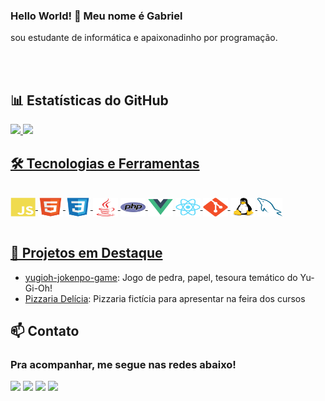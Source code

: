 ### Hello World! 👋 Meu nome é Gabriel

sou estudante de informática e apaixonadinho por programação.

<br>
<br>

## 📊 Estatísticas do GitHub
 <div>
   <a href="https://github.com/BaagrieL">
   <img height="180em" src="https://github-readme-stats.vercel.app/api?username=BaagrieL&show_icons=true&theme=tokyonight&include_all_commits=true&count_private=true"/>    
   <img height="180em" src="https://github-readme-stats.vercel.app/api/top-langs/?username=BaagrieL&layout=compact&langs_count=6&theme=tokyonight"/>
</div>

## 🛠️ Tecnologias e Ferramentas
<div style="display: inline_block"><br>
  <img align="center" alt="Js" height="30" width="40" src="https://raw.githubusercontent.com/devicons/devicon/master/icons/javascript/javascript-plain.svg">
  <img align="center" alt="HTML" height="30" width="40" src="https://raw.githubusercontent.com/devicons/devicon/master/icons/html5/html5-original.svg">
  <img align="center" alt="CSS" height="30" width="40" src="https://raw.githubusercontent.com/devicons/devicon/master/icons/css3/css3-original.svg">
 <img align="center" alt="java" height="30" width="40" src="https://raw.githubusercontent.com/devicons/devicon/master/icons/java/java-plain.svg">
 <img align="center" alt="PHP" height="30" width="40" src="https://raw.githubusercontent.com/devicons/devicon/master/icons/php/php-original.svg">
 <img align="center" alt="Vue.js" height="30" width="40" src="https://raw.githubusercontent.com/devicons/devicon/master/icons/vuejs/vuejs-original.svg">
<img align="center" alt="React" height="30" width="40" src="https://raw.githubusercontent.com/devicons/devicon/master/icons/react/react-original.svg">
<img align="center" alt="Git" height="30" width="40" src="https://raw.githubusercontent.com/devicons/devicon/master/icons/git/git-original.svg">
<img align="center" alt="Linux" height="30" width="40" src="https://raw.githubusercontent.com/devicons/devicon/master/icons/linux/linux-original.svg">
<img align="center" alt="MySQL" height="30" width="40" src="https://raw.githubusercontent.com/devicons/devicon/master/icons/mysql/mysql-original.svg">

 
</div>
 
<br>

## 🌟 Projetos em Destaque
- [yugioh-jokenpo-game](https://github.com/BaagrieL/yugioh-jokenpo-game): Jogo de pedra, papel, tesoura temático do Yu-Gi-Oh!
- [Pizzaria Delícia](https://baagriel.github.io/Pizzaria-Delicia): Pizzaria fictícia para apresentar na feira dos cursos


## 📫 Contato
### Pra acompanhar, me segue nas redes abaixo!
<div> 
  <a href="https://instagram.com/si.lly.boy" target="_blank"><img src="https://img.shields.io/badge/-Instagram-%23E4405F?style=for-the-badge&logo=instagram&logoColor=white" target="_blank"></a>
  <a href="https://discord.gg/" target="_blank"><img src="https://img.shields.io/badge/Discord-7289DA?style=for-the-badge&logo=discord&logoColor=white" target="_blank"></a> 
  <a href = "mailto:azev.gabriel001@gmail.com"><img src="https://img.shields.io/badge/-Gmail-%23333?style=for-the-badge&logo=gmail&logoColor=white" target="_blank"></a>
  <a href="https://www.linkedin.com/in/" target="_blank"><img src="https://img.shields.io/badge/-LinkedIn-%230077B5?style=for-the-badge&logo=linkedin&logoColor=white" target="_blank"></a>
</div>
